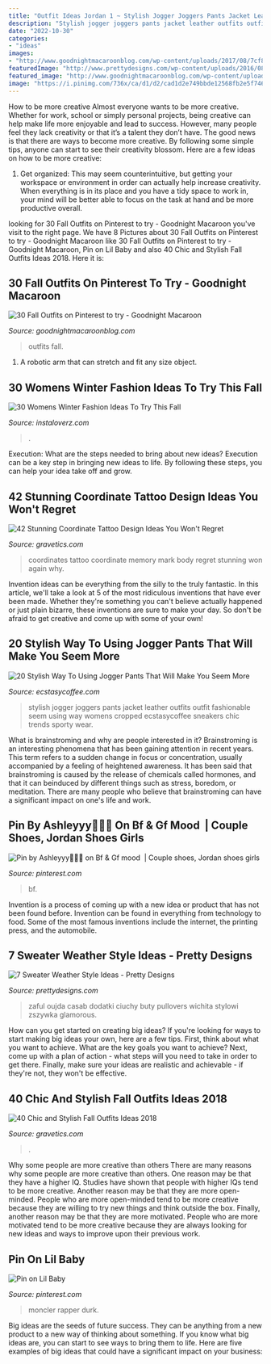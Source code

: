 ```yaml
---
title: "Outfit Ideas Jordan 1 ~ Stylish Jogger Joggers Pants Jacket Leather Outfits Outfit Fashionable Seem Using Way Womens Cropped Ecstasycoffee Sneakers Chic Trends Sporty Wear"
description: "Stylish jogger joggers pants jacket leather outfits outfit fashionable seem using way womens cropped ecstasycoffee sneakers chic trends sporty wear"
date: "2022-10-30"
categories:
- "ideas"
images:
- "http://www.goodnightmacaroonblog.com/wp-content/uploads/2017/08/7cf8f5a661210853a328ffbd8ed31af2.jpg"
featuredImage: "http://www.prettydesigns.com/wp-content/uploads/2016/08/7-sweater-weather-style-ideas.jpg"
featured_image: "http://www.goodnightmacaroonblog.com/wp-content/uploads/2017/08/7cf8f5a661210853a328ffbd8ed31af2.jpg"
image: "https://i.pinimg.com/736x/ca/d1/d2/cad1d2e749bbde12568fb2e5f74681e0.jpg"
---
```



How to be more creative
Almost everyone wants to be more creative. Whether for work, school or simply personal projects, being creative can help make life more enjoyable and lead to success. However, many people feel they lack creativity or that it’s a talent they don’t have. The good news is that there are ways to become more creative. By following some simple tips, anyone can start to see their creativity blossom.
Here are a few ideas on how to be more creative:

1) Get organized: This may seem counterintuitive, but getting your workspace or environment in order can actually help increase creativity. When everything is in its place and you have a tidy space to work in, your mind will be better able to focus on the task at hand and be more productive overall.

	

		
looking for 30 Fall Outfits on Pinterest to try - Goodnight Macaroon you've visit to the right page. We have 8 Pictures about 30 Fall Outfits on Pinterest to try - Goodnight Macaroon like 30 Fall Outfits on Pinterest to try - Goodnight Macaroon, Pin on Lil Baby and also 40 Chic and Stylish Fall Outfits Ideas 2018. Here it is:
		
    
## 30 Fall Outfits On Pinterest To Try - Goodnight Macaroon

<img loading=lazy src="http://www.goodnightmacaroonblog.com/wp-content/uploads/2017/08/7cf8f5a661210853a328ffbd8ed31af2.jpg" onerror="this.onerror=null;this.src='https://tse3.mm.bing.net/th?id=OIP.FCjp_J5v46-0fQtQj5mjsQHaQK&amp;pid=15.1';" alt="30 Fall Outfits on Pinterest to try - Goodnight Macaroon">

_Source: goodnightmacaroonblog.com_

>outfits fall. 

	

1. A robotic arm that can stretch and fit any size object.

    
## 30 Womens Winter Fashion Ideas To Try This Fall

<img loading=lazy src="https://instaloverz.com/wp-content/uploads/2016/08/23-womens-fashion-winter.jpg" onerror="this.onerror=null;this.src='https://tse2.mm.bing.net/th?id=OIP.pGfTsoVt4FYAKIIwcq3XfwHaK3&amp;pid=15.1';" alt="30 Womens Winter Fashion Ideas To Try This Fall">

_Source: instaloverz.com_

>. 

	

Execution: What are the steps needed to bring about new ideas?
Execution can be a key step in bringing new ideas to life. By following these steps, you can help your idea take off and grow.

    
## 42 Stunning Coordinate Tattoo Design Ideas You Won&#039;t Regret

<img loading=lazy src="https://www.gravetics.com/wp-content/uploads/2017/03/These-coordinates-are-large-and-they-go-the-extent-of-the-arm..jpg" onerror="this.onerror=null;this.src='https://tse4.mm.bing.net/th?id=OIP.Yc0vozSyfqxtbQUNGuCqugHaJ4&amp;pid=15.1';" alt="42 Stunning Coordinate Tattoo Design Ideas You Won&#039;t Regret">

_Source: gravetics.com_

>coordinates tattoo coordinate memory mark body regret stunning won again why. 

	

Invention ideas can be everything from the silly to the truly fantastic. In this article, we'll take a look at 5 of the most ridiculous inventions that have ever been made. Whether they're something you can't believe actually happened or just plain bizarre, these inventions are sure to make your day. So don't be afraid to get creative and come up with some of your own!

    
## 20 Stylish Way To Using Jogger Pants That Will Make You Seem More

<img loading=lazy src="http://www.ecstasycoffee.com/wp-content/uploads/2016/09/cropped-white-joggers-with-a-leather-jacket-and-retro-style-shades.jpg" onerror="this.onerror=null;this.src='https://tse4.mm.bing.net/th?id=OIP.Y_Hq3n7jCw2n9MZ8KVfPNwHaKj&amp;pid=15.1';" alt="20 Stylish Way To Using Jogger Pants That Will Make You Seem More">

_Source: ecstasycoffee.com_

>stylish jogger joggers pants jacket leather outfits outfit fashionable seem using way womens cropped ecstasycoffee sneakers chic trends sporty wear. 

	

What is brainstroming and why are people interested in it?
Brainstroming is an interesting phenomena that has been gaining attention in recent years. This term refers to a sudden change in focus or concentration, usually accompanied by a feeling of heightened awareness. It has been said that brainstroming is caused by the release of chemicals called hormones, and that it can beinduced by different things such as stress, boredom, or meditation. There are many people who believe that brainstroming can have a significant impact on one's life and work.

    
## Pin By Ashleyyy🌺🌸🌹 On Bf &amp; Gf Mood ️ | Couple Shoes, Jordan Shoes Girls

<img loading=lazy src="https://i.pinimg.com/736x/49/d0/dd/49d0ddad598b1924bab195055b2e0890.jpg" onerror="this.onerror=null;this.src='https://tse2.mm.bing.net/th?id=OIP.7batFRTR9ctstgq2akeaygHaNK&amp;pid=15.1';" alt="Pin by Ashleyyy🌺🌸🌹 on Bf &amp; Gf mood ️ | Couple shoes, Jordan shoes girls">

_Source: pinterest.com_

>bf. 

	

Invention is a process of coming up with a new idea or product that has not been found before. Invention can be found in everything from technology to food. Some of the most famous inventions include the internet, the printing press, and the automobile.

    
## 7 Sweater Weather Style Ideas - Pretty Designs

<img loading=lazy src="http://www.prettydesigns.com/wp-content/uploads/2016/08/7-sweater-weather-style-ideas.jpg" onerror="this.onerror=null;this.src='https://tse3.mm.bing.net/th?id=OIP.kPSPWDptq3XarggUdJ7C5wHaLH&amp;pid=15.1';" alt="7 Sweater Weather Style Ideas - Pretty Designs">

_Source: prettydesigns.com_

>zaful oujda casab dodatki ciuchy buty pullovers wichita stylowi zszywka glamorous. 

	

How can you get started on creating big ideas?
If you're looking for ways to start making big ideas your own, here are a few tips. First, think about what you want to achieve. What are the key goals you want to achieve? Next, come up with a plan of action - what steps will you need to take in order to get there. Finally, make sure your ideas are realistic and achievable - if they're not, they won't be effective.

    
## 40 Chic And Stylish Fall Outfits Ideas 2018

<img loading=lazy src="https://www.gravetics.com/wp-content/uploads/2017/10/womens-white-scoop-neck-long-sleeved-shirt.jpg" onerror="this.onerror=null;this.src='https://tse4.mm.bing.net/th?id=OIP.tu-ozXNFGEx8UxNvPfsdcAHaRX&amp;pid=15.1';" alt="40 Chic and Stylish Fall Outfits Ideas 2018">

_Source: gravetics.com_

>. 

	

Why some people are more creative than others
There are many reasons why some people are more creative than others. One reason may be that they have a higher IQ. Studies have shown that people with higher IQs tend to be more creative. Another reason may be that they are more open-minded. People who are more open-minded tend to be more creative because they are willing to try new things and think outside the box. Finally, another reason may be that they are more motivated. People who are more motivated tend to be more creative because they are always looking for new ideas and ways to improve upon their previous work.

    
## Pin On Lil Baby

<img loading=lazy src="https://i.pinimg.com/736x/ca/d1/d2/cad1d2e749bbde12568fb2e5f74681e0.jpg" onerror="this.onerror=null;this.src='https://tse4.mm.bing.net/th?id=OIP.DSus6eiWGeKpekc104aNIwAAAA&amp;pid=15.1';" alt="Pin on Lil Baby">

_Source: pinterest.com_

>moncler rapper durk. 

	

Big ideas are the seeds of future success. They can be anything from a new product to a new way of thinking about something. If you know what big ideas are, you can start to see ways to bring them to life. Here are five examples of big ideas that could have a significant impact on your business:


